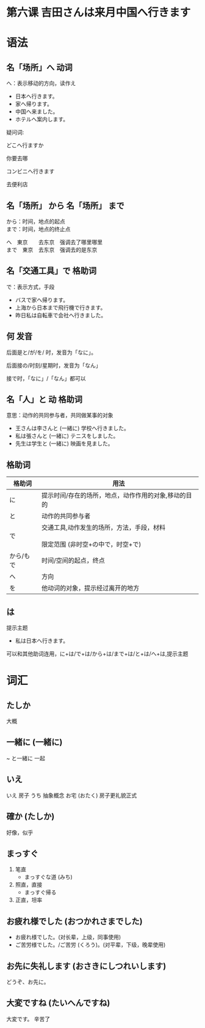 # 第六课 吉田さんは来月中国へ行きます

# 语法

## 名「场所」へ 动词
へ：表示移动的方向，读作え

* 日本へ行きます。
* 家へ帰ります。
* 中国へ来ました。
* ホテルへ案内します。

疑问词:

どこへ行ますか

你要去哪

コンビニへ行きます

去便利店
## 名「场所」 から 名「场所」 まで
から：时间，地点的起点  
まで：时间，地点的终止点

へ　東京　　去东京　强调去了哪里哪里  
まで　東京　去东京　强调去的是东京

## 名「交通工具」で  格助词
で：表示方式，手段

* バスで家へ帰ります。
* 上海から日本まで飛行機で行きます。
* 昨日私は自転車で会社へ行きました。
## 何 发音
后面是と/が/を/ 时，发音为「なに」。

后面接の/时刻/星期时，发音为「なん」

接で时，「なに」/「なん」都可以
## 名「人」と 动   格助词
意思：动作的共同参与者，共同做某事的对象

* 王さんは李さんと (一緒に) 学校へ行きました。
* 私は張さんと (一緒に) テニスをしました。
* 先生は学生と (一緒に) 映画を見ました。
## 格助词
| 格助词    | 用法                                                                  |
| ----------- | ----------------------------------------------------------------------- |
| に        | 提示时间/存在的场所，地点，动作作用的对象,移动的目的                                 |
| と        | 动作的共同参与者                                                      |
| で        | 交通工具,动作发生的场所，方法，手段，材料<br /><br /> 限定范围 (非时空+の中で，时空+で) |
| から/もで | 时间/空间的起点，终点                                                 |
| へ        | 方向                                                                  |
| を        | 他动词的对象，提示经过离开的地方
## は
提示主题

* 私は日本へ行きます。

可以和其他助词连用，に+は/で+は/から+は/まで+は/と+は/へ+は,提示主题
# 词汇
## たしか
大概
## 一緒に (一緒に)
~ と一緒に  一起
## いえ
いえ 房子
うち 抽象概念
お宅 (おたく) 房子更礼貌正式
## 確か (たしか)
好像，似乎
## まっすぐ
1. 笔直
    * まっすぐな道 (みち)
2. 照直，直接
    * まっすぐ帰る
3. 正直，坦率
## お疲れ様でした (おつかれさまでした)
* お疲れ様でした。(对长辈，上级，同事使用)
* ご苦労様でした。/ご苦労 (くろう)。(对平辈，下级，晚辈使用)
## お先に失礼します (おさきにしつれいします)
どうぞ、お先に。
## 大変ですね (たいへんですね)
大変です。 辛苦了
